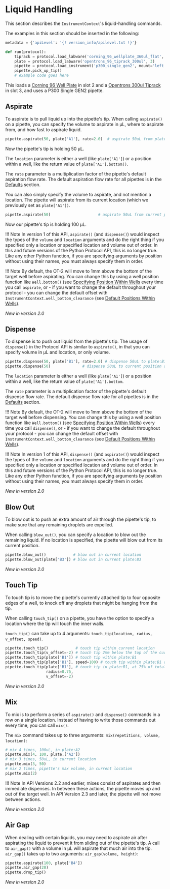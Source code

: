 # Liquid Handling

This section describes the `InstrumentContext`'s liquid-handling commands.

The examples in this section should be inserted in the following:

```python
metadata = {'apiLevel': '{! version_info/apilevel.txt !}'}

def run(protocol):
    tiprack = protocol.load_labware('corning_96_wellplate_360ul_flat', 2)
    plate = protocol.load_labware('opentrons_96_tiprack_300ul', 3)
    pipette = protocol.load_instrument('p300_single_gen2', mount='left', tip_racks=[tiprack])
    pipette.pick_up_tip()
    # example code goes here
```

This loads a [Corning 96 Well
Plate](https://labware.opentrons.com/corning_96_wellplate_360ul_flat) in
slot 2 and a [Opentrons 300ul
Tiprack](https://labware.opentrons.com/opentrons_96_tiprack_300ul) in
slot 3, and uses a P300 Single GEN2 pipette.

## Aspirate

To aspirate is to pull liquid up into the pipette's tip. When calling
`aspirate()` on a pipette, you can specify the volume to aspirate in µL, 
where to aspirate from, and how fast to aspirate liquid.

```python
pipette.aspirate(50, plate['A1'], rate=2.0)  # aspirate 50uL from plate:A1
```

Now the pipette's tip is holding 50 µL.

The `location` parameter is either a well (like `plate['A1']`) or a
position within a well, like the return value of `plate['A1'].bottom()`.

The `rate` parameter is a multiplication factor of the pipette's
default aspiration flow rate. The default aspiration flow rate for all
pipettes is in the [Defaults](../pipettes/defaults.md) section.

You can also simply specify the volume to aspirate, and not mention a
location. The pipette will aspirate from its current location (which we
previously set as `plate['A1'])`.

```python
pipette.aspirate(50)                     # aspirate 50uL from current position
```

Now our pipette's tip is holding 100 µL.

!!! Note
    In version 1 of this API, `aspirate()` (and `dispense()`) would inspect the
    types of the `volume` and `location` arguments and do the right thing if
    you specified only a location or specified location and volume out of
    order. In this and future versions of the Python Protocol API, this is
    no longer true. Like any other Python function, if you are specifying
    arguments by position without using their names, you must always specify
    them in order.

!!! Note
    By default, the OT-2 will move to 1mm above the bottom of the target
    well before aspirating. You can change this by using a well position
    function like `Well.bottom()` (see
    [Specifying Position Within Wells](../labware/positioning.md) every time you
    call `aspirate`, or - if you want to change the default throughout your
    protocol - you can change the default offset with
    `InstrumentContext.well_bottom_clearance` (see [Default Positions Within Wells](../pipettes/behaviors.md#default-positions-within-wells)). 


_New in version 2.0_

## Dispense

To dispense is to push out liquid from the pipette's tip. The usage of
`dispense()` in the
Protocol API is similar to
`aspirate()`, in that
you can specify volume in µL and location, or only volume.

```python
pipette.dispense(50, plate['B1'], rate=2.0) # dispense 50uL to plate:B1 at twice the normal rate
pipette.dispense(50)              # dispense 50uL to current position at the normal rate
```

The `location` parameter is either a well (like `plate['A1']`) or a
position within a well, like the return value of `plate['A1'].bottom`.

The `rate` parameter is a multiplication factor of the pipette's
default dispense flow rate. The default dispense flow rate for all
pipettes is in the [Defaults](../pipettes/defaults.md) section.

!!! Note
    By default, the OT-2 will move to 1mm above the bottom of the target
    well before dispensing. You can change this by using a well position
    function like `Well.bottom()` (see
    [Specifying Position Within Wells](../labware/positioning.md)) every time you
    call `dispense()`, or - if you want to change the default throughout your
    protocol - you can change the default offset with
    `InstrumentContext.well_bottom_clearance` (see [Default Positions Within Wells](../pipettes/behaviors.md#default-positions-within-wells)).


!!! Note
    In version 1 of this API, `dispense()` (and `aspirate()`) would inspect the
    types of the `volume` and `location` arguments and do the right thing if
    you specified only a location or specified location and volume out of
    order. In this and future versions of the Python Protocol API, this is
    no longer true. Like any other Python function, if you are specifying
    arguments by position without using their names, you must always specify
    them in order.

_New in version 2.0_

## Blow Out

To blow out is to push an extra amount of air through the pipette's
tip, to make sure that any remaining droplets are expelled.

When calling `blow_out()`, you can specify a location to blow out the remaining
liquid. If no location is specified, the pipette will blow out from its
current position.

```python
pipette.blow_out()            # blow out in current location
pipette.blow_out(plate['B3']) # blow out in current plate:B3
```

_New in version 2.0_

## Touch Tip

To touch tip is to move the pipette's currently attached tip to four
opposite edges of a well, to knock off any droplets that might be
hanging from the tip.

When calling `touch_tip()` on a pipette, you have the option to specify a location
where the tip will touch the inner walls.

`touch_tip()` can
take up to 4 arguments: `touch_tip(location, radius, v_offset, speed)`.

```python
pipette.touch_tip()            # touch tip within current location
pipette.touch_tip(v_offset=-2) # touch tip 2mm below the top of the current location
pipette.touch_tip(plate['B1']) # touch tip within plate:B1
pipette.touch_tip(plate['B1'], speed=100) # touch tip within plate:B1 at 100 mm/s
pipette.touch_tip(plate['B1'], # touch tip in plate:B1, at 75% of total radius and -2mm from top of well
                  radius=0.75,
                  v_offset=-2)
```

_New in version 2.0_

## Mix

To mix is to perform a series of `aspirate()` and `dispense()` commands in a
row on a single location. Instead of having to write those commands out
every time, you can call `mix()`.

The `mix` command takes up to three arguments:
`mix(repetitions, volume, location)`:

```python
# mix 4 times, 100uL, in plate:A2
pipette.mix(4, 100, plate.['A2'])
# mix 3 times, 50uL, in current location
pipette.mix(3, 50)
# mix 2 times, pipette's max volume, in current location
pipette.mix(2)
```

!!! Note
    In API Versions 2.2 and earlier, mixes consist of aspirates and then
    immediate dispenses. In between these actions, the pipette moves up and
    out of the target well. In API Version 2.3 and later, the pipette will
    not move between actions.


_New in version 2.0_

## Air Gap

When dealing with certain liquids, you may need to aspirate air after
aspirating the liquid to prevent it from sliding out of the pipette's
tip. A call to `air_gap()` with a volume in µL will aspirate that much air into the
tip. `air_gap()` takes up to two arguments: `air_gap(volume, height)`:

```python
pipette.aspirate(100, plate['B4'])
pipette.air_gap(20)
pipette.drop_tip()
```

_New in version 2.0_
